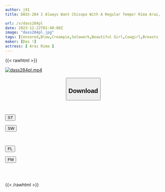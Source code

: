 ```yaml
---
author: j91
title: DASS-284 I Always Want Chisopo With A Regular Tempo! Rima Arai, A Hip-shaking Gal Who Stirs Up Her Pussy With A Certain Rhythm And Reaches An Irresistible Climax

url: /v/dass284pl
date: 2023-12-22T02:40:00Z
image: "dass284pl.jpg"
tags: [Censored,Blow,Creampie,Solowork,Beautiful Girl,Cowgirl,Breasts	 ]
maker: [Das !]
actress: [ Arai Rima ]
---
```



{{< rawhtml >}}

<div class="video" data-videoid="g91ZPgZrB7TBmg">
    <a href="javascript:;">
        <img src="/v/dass284pl/dass284pl.jpg" width="WIDTH" height="HEIGHT" alt="dass284pl.mp4" loading="lazy">
    </a>
</div>

<script type="text/javascript" src="https://j91.asia/asset/on-demand-st.js"></script>

<br>
  <link rel="stylesheet" href="https://j91.asia/asset/bs5.css">
  
  <center>
  <button class="btn btn-primary" type="button" data-bs-toggle="collapse" data-bs-target=".multi-collapse" aria-expanded="false" aria-controls="multiCollapseExample1 multiCollapseExample2"><h2>Download</h2></button></center>
</p>
<div class="row">
  <div class="col">
    <div class="collapse multi-collapse" id="multiCollapseExample1">
      <div class="card card-body">
	      	      <br>
<div class="buttons">  
<p><a href="https://streamtape.to/v/g91ZPgZrB7TBmg" target="_blank"><button class="btn-hover color-3"><i class="fa fa-download"></i> ST</button></a></p>
<p><a href="https://flaswish.com/g05ip4o4eent" target="_blank"><button class="btn-hover color-2"><i class="fa fa-download"></i> SW</button></a></p></div>
    </div>
  </div>
</div>
  <div class="col">
    <div class="collapse multi-collapse" id="multiCollapseExample2">
      <div class="card card-body">
	      <br>
<div class="buttons">
<p><a href="javascript:;" target="_blank"><button class="btn-hover color-9"><i class="fa fa-download"></i> FL</button></a></p>
<p><a href="javascript:;" target="_blank"><button class="btn-hover color-8"><i class="fa fa-download"></i> FM</button></a></p></div>
<br><br>
      </div>
    </div>
  </div>
</div>

{{< /rawhtml >}}